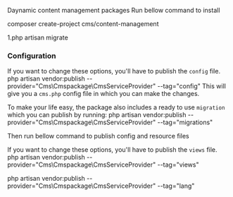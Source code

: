 Daynamic content management packages 
Run bellow command to install

composer create-project cms/content-management

1.php artisan migrate

### Configuration

If you want to change these options, you'll have to publish the `config` file.
    php artisan vendor:publish --provider="Cms\Cmspackage\CmsServiceProvider" --tag="config"
This will give you a `cms.php` config file in which you can make the changes.

To make your life easy, the package also includes a ready to use `migration` which you can publish by running:
    php artisan vendor:publish --provider="Cms\Cmspackage\CmsServiceProvider" --tag="migrations"
    
Then run bellow command to publish config and resource files

If you want to change these options, you'll have to publish the `views` file.
php artisan vendor:publish --provider="Cms\Cmspackage\CmsServiceProvider" --tag="views"

php artisan vendor:publish --provider="Cms\Cmspackage\CmsServiceProvider" --tag="lang"
